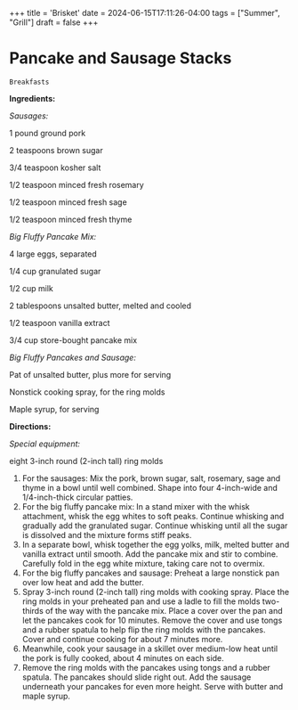 +++
title = 'Brisket'
date = 2024-06-15T17:11:26-04:00
tags = ["Summer", "Grill"]
draft = false
+++
# Pancake and Sausage Stacks

`Breakfasts`

**Ingredients:**

_Sausages:_

1 pound ground pork

2 teaspoons brown sugar 

3/4 teaspoon kosher salt 

1/2 teaspoon minced fresh rosemary

1/2 teaspoon minced fresh sage

1/2 teaspoon minced fresh thyme

_Big Fluffy Pancake Mix:_

4 large eggs, separated

1/4 cup granulated sugar 

1/2 cup milk 

2 tablespoons unsalted butter, melted and cooled

1/2 teaspoon vanilla extract 

3/4 cup store-bought pancake mix 

_Big Fluffy Pancakes and Sausage:_

Pat of unsalted butter, plus more for serving

Nonstick cooking spray, for the ring molds 

Maple syrup, for serving

**Directions:**

_Special equipment:_

eight 3-inch round (2-inch tall) ring molds

1. For the sausages: Mix the pork, brown sugar, salt, rosemary, sage and thyme in a bowl until well combined. Shape into four 4-inch-wide and 1/4-inch-thick circular patties.
2. For the big fluffy pancake mix: In a stand mixer with the whisk attachment, whisk the egg whites to soft peaks. Continue whisking and gradually add the granulated sugar. Continue whisking until all the sugar is dissolved and the mixture forms stiff peaks.
3. In a separate bowl, whisk together the egg yolks, milk, melted butter and vanilla extract until smooth. Add the pancake mix and stir to combine. Carefully fold in the egg white mixture, taking care not to overmix.
4. For the big fluffy pancakes and sausage: Preheat a large nonstick pan over low heat and add the butter.
5. Spray 3-inch round (2-inch tall) ring molds with cooking spray. Place the ring molds in your preheated pan and use a ladle to fill the molds two-thirds of the way with the pancake mix. Place a cover over the pan and let the pancakes cook for 10 minutes. Remove the cover and use tongs and a rubber spatula to help flip the ring molds with the pancakes. Cover and continue cooking for about 7 minutes more.
6. Meanwhile, cook your sausage in a skillet over medium-low heat until the pork is fully cooked, about 4 minutes on each side.
7. Remove the ring molds with the pancakes using tongs and a rubber spatula. The pancakes should slide right out. Add the sausage underneath your pancakes for even more height. Serve with butter and maple syrup.

